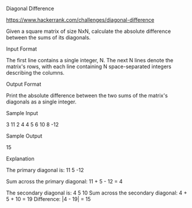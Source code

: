 Diagonal Difference

https://www.hackerrank.com/challenges/diagonal-difference

Given a square matrix of size NxN, calculate the absolute difference between the sums of its diagonals.

Input Format

The first line contains a single integer, N. The next N lines denote the matrix's rows, with each line 
containing N space-separated integers describing the columns.

Output Format

Print the absolute difference between the two sums of the matrix's diagonals as a single integer.

Sample Input

3
11 2 4
4 5 6
10 8 -12

Sample Output

15

Explanation

The primary diagonal is: 
11
      5
            -12

Sum across the primary diagonal: 11 + 5 - 12 = 4

The secondary diagonal is:
            4
      5
10
Sum across the secondary diagonal: 4 + 5 + 10 = 19 
Difference: |4 - 19| = 15
